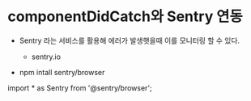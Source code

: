 # componentDidCatch와 Sentry 연동
- Sentry 라는 서비스를 활용해 에러가 발생햇을때 이를 모니터링 할 수 있다.
    - sentry.io


- npm intall sentry/browser

import * as Sentry from '@sentry/browser';